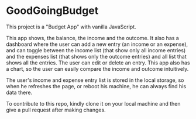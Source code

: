 # GoodGoingBudget
This project is a "Budget App" with vanilla JavaScript.


This app shows, the balance, the income and the outcome. It also has a dashboard where the user can add a new entry (an income or an expense), and can toggle between the income list (that show only all income entries) and the expenses list (that shows only the outcome entries) and all list that shows all the entries.
The user can edit or delete an entry.
This app also has a chart, so the user can easily compare the income and outcome intuitively.

The user's income and expense entry list is stored in the local storage, so when he refreshes the page, or reboot his machine, he can always find  his data there.

To contribute to this repo, kindly clone it on your local machine and then give a pull request after making changes.
